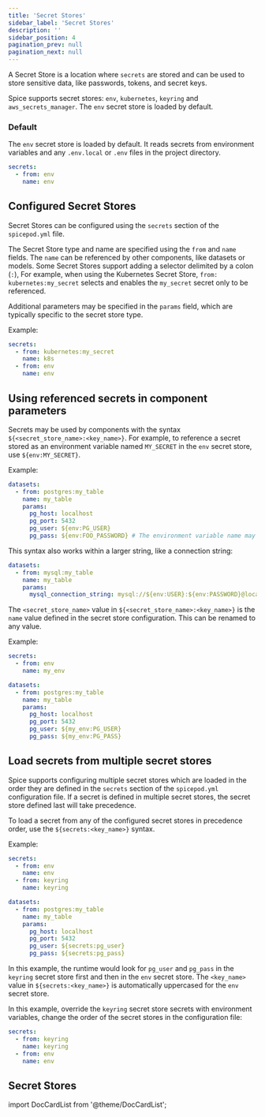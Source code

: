 ```yaml
---
title: 'Secret Stores'
sidebar_label: 'Secret Stores'
description: ''
sidebar_position: 4
pagination_prev: null
pagination_next: null
---
```


A Secret Store is a location where `secrets` are stored and can be used to store sensitive data, like passwords, tokens, and secret keys.

Spice supports secret stores: `env`, `kubernetes`, `keyring` and `aws_secrets_manager`. The `env` secret store is loaded by default.

### Default

The `env` secret store is loaded by default. It reads secrets from environment variables and any `.env.local` or `.env` files in the project directory.

```yaml
secrets:
  - from: env
    name: env
```

## Configured Secret Stores

Secret Stores can be configured using the `secrets` section of the `spicepod.yml` file.

The Secret Store type and name are specified using the `from` and `name` fields. The `name` can be referenced by other components, like datasets or models. Some Secret Stores support adding a selector delimited by a colon (`:`), For example, when using the Kubernetes Secret Store, `from: kubernetes:my_secret` selects and enables the `my_secret` secret only to be referenced.

Additional parameters may be specified in the `params` field, which are typically specific to the secret store type.

Example:
```yaml
secrets:
  - from: kubernetes:my_secret
    name: k8s
  - from: env
    name: env
```

## Using referenced secrets in component parameters

Secrets may be used by components with the syntax `${<secret_store_name>:<key_name>}`. For example, to reference a secret stored as an environment variable named `MY_SECRET` in the `env` secret store, use `${env:MY_SECRET}`.

Example:
```yaml
datasets:
  - from: postgres:my_table
    name: my_table
    params:
      pg_host: localhost
      pg_port: 5432
      pg_user: ${env:PG_USER}
      pg_pass: ${env:FOO_PASSWORD} # The environment variable name may differ from the parameter name.
```

This syntax also works within a larger string, like a connection string:

```yaml
datasets:
  - from: mysql:my_table
    name: my_table
    params:
      mysql_connection_string: mysql://${env:USER}:${env:PASSWORD}@localhost:3306/mysql_db
```

The `<secret_store_name>` value in `${<secret_store_name>:<key_name>}` is the `name` value defined in the secret store configuration. This can be renamed to any value.

Example:
```yaml
secrets:
  - from: env
    name: my_env
```

```yaml
datasets:
  - from: postgres:my_table
    name: my_table
    params:
      pg_host: localhost
      pg_port: 5432
      pg_user: ${my_env:PG_USER}
      pg_pass: ${my_env:PG_PASS}
```

## Load secrets from multiple secret stores

Spice supports configuring multiple secret stores which are loaded in the order they are defined in the `secrets` section of the `spicepod.yml` configuration file. If a secret is defined in multiple secret stores, the secret store defined last will take precedence.

To load a secret from any of the configured secret stores in precedence order, use the `${secrets:<key_name>}` syntax.

Example:
```yaml
secrets:
  - from: env
    name: env
  - from: keyring
    name: keyring
```

```yaml
datasets:
  - from: postgres:my_table
    name: my_table
    params:
      pg_host: localhost
      pg_port: 5432
      pg_user: ${secrets:pg_user}
      pg_pass: ${secrets:pg_pass}
```

In this example, the runtime would look for `pg_user` and `pg_pass` in the `keyring` secret store first and then in the `env` secret store. The `<key_name>` value in `${secrets:<key_name>}` is automatically uppercased for the `env` secret store.

In this example, override the `keyring` secret store secrets with environment variables, change the order of the secret stores in the configuration file:

```yaml
secrets:
  - from: keyring
    name: keyring
  - from: env
    name: env
```

## Secret Stores

import DocCardList from '@theme/DocCardList';

<DocCardList />
